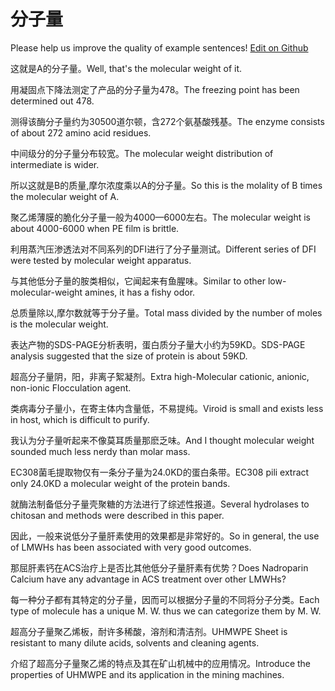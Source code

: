 # 分子量

Please help us improve the quality of example sentences! [Edit on Github](https://github.com/jiyushe/jiyu-example-sentence-source/blob/main/chinese/fenziliang.md)

<p><span class="chinese">这就是A的分子量。</span><span class="english">Well, that's the molecular weight of it.</span></p>

<p><span class="chinese">用凝固点下降法测定了产品的分子量为478。</span><span class="english">The freezing point has been determined out 478.</span></p>

<p><span class="chinese">测得该酶分子量约为30500道尔顿，含272个氨基酸残基。</span><span class="english">The enzyme consists of about 272 amino acid residues.</span></p>

<p><span class="chinese">中间级分的分子量分布较宽。</span><span class="english">The molecular weight distribution of intermediate is wider.</span></p>

<p><span class="chinese">所以这就是B的质量,摩尔浓度乘以A的分子量。</span><span class="english">So this is the molality of B times the molecular weight of A.</span></p>

<p><span class="chinese">聚乙烯薄膜的脆化分子量一般为4000—6000左右。</span><span class="english">The molecular weight is about 4000-6000 when PE film is brittle.</span></p>

<p><span class="chinese">利用蒸汽压渗透法对不同系列的DFI进行了分子量测试。</span><span class="english">Different series of DFI were tested by molecular weight apparatus.</span></p>

<p><span class="chinese">与其他低分子量的胺类相似，它闻起来有鱼腥味。</span><span class="english">Similar to other low-molecular-weight amines, it has a fishy odor.</span></p>

<p><span class="chinese">总质量除以,摩尔数就等于分子量。</span><span class="english">Total mass divided by the number of moles is the molecular weight.</span></p>

<p><span class="chinese">表达产物的SDS-PAGE分析表明，蛋白质分子量大小约为59KD。</span><span class="english">SDS-PAGE analysis suggested that the size of protein is about 59KD.</span></p>

<p><span class="chinese">超高分子量阴，阳，非离子絮凝剂。</span><span class="english">Extra high-Molecular cationic, anionic, non-ionic Flocculation agent.</span></p>

<p><span class="chinese">类病毒分子量小，在寄主体内含量低，不易提纯。</span><span class="english">Viroid is small and exists less in host, which is difficult to purify.</span></p>

<p><span class="chinese">我认为分子量听起来不像莫耳质量那麽乏味。</span><span class="english">And I thought molecular weight sounded much less nerdy than molar mass.</span></p>

<p><span class="chinese">EC308菌毛提取物仅有一条分子量为24.0KD的蛋白条带。</span><span class="english">EC308 pili extract only 24.0KD a molecular weight of the protein bands.</span></p>

<p><span class="chinese">就酶法制备低分子量壳聚糖的方法进行了综述性报道。</span><span class="english">Several hydrolases to chitosan and methods were described in this paper.</span></p>

<p><span class="chinese">因此，一般来说低分子量肝素使用的效果都是非常好的。</span><span class="english">So in general, the use of LMWHs has been associated with very good outcomes.</span></p>

<p><span class="chinese">那屈肝素钙在ACS治疗上是否比其他低分子量肝素有优势？</span><span class="english">Does Nadroparin Calcium have any advantage in ACS treatment over other LMWHs?</span></p>

<p><span class="chinese">每一种分子都有其特定的分子量，因而可以根据分子量的不同将分子分类。</span><span class="english">Each type of molecule has a unique M. W. thus we can categorize them by M. W.</span></p>

<p><span class="chinese">超高分子量聚乙烯板，耐许多稀酸，溶剂和清洁剂。</span><span class="english">UHMWPE Sheet is resistant to many dilute acids, solvents and cleaning agents.</span></p>

<p><span class="chinese">介绍了超高分子量聚乙烯的特点及其在矿山机械中的应用情况。</span><span class="english">Introduce the properties of UHMWPE and its application in the mining machines.</span></p>

